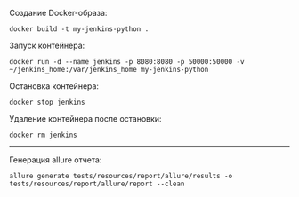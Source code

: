 Создание Docker-образа:
```commandline
docker build -t my-jenkins-python .
```
Запуск контейнера:
```commandline
docker run -d --name jenkins -p 8080:8080 -p 50000:50000 -v ~/jenkins_home:/var/jenkins_home my-jenkins-python
```
Остановка контейнера:
```commandline
docker stop jenkins
```
Удаление контейнера после остановки:
```commandline
docker rm jenkins
```
---
Генерация allure отчета:
```commandline
allure generate tests/resources/report/allure/results -o tests/resources/report/allure/report --clean
```